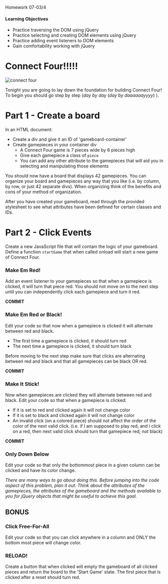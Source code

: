 Homework 07-03/4

#### Learning Objectives
- Practice traversing the DOM using jQuery
- Practice selecting and creating DOM elements using jQuery
- Practice adding event listeners to DOM elements
- Gain comfortability working with jQuery

# Connect Four!!!!!

![connect four](http://www.quickmeme.com/img/ff/ffa7f008604ce5b0faf2da4257d0aeb4c9e55162a4785817454902b6a04b074f.jpg)

Tonight you are going to lay down the foundation for building Connect Four! To begin you should go step by step (_day by day_ (_day by daaaaaayyyy_) ).

# Part 1 - Create a board

In an HTML document:
  - Create a div and give it an ID of 'gameboard-container'
  - Create gamepieces in your container div
    - A Connect Four game is 7 pieces wide by 6 pieces high
    - Give each gamepiece a class of `piece`
    - You can add any other attribute to the gamepieces that will aid you in selecting and manipulating those elements

You should now have a board that displays 42 gamepieces. You can organize your board and gamepieces any way that you like (i.e. by column, by row, or just 42 separate divs). When organizing think of the benefits and cons of your method of organization.

After you have created your gameboard, read through the provided stylesheet to see what attributes have been defined for certain classes and IDs.

# Part 2 - Click Events

Create a new JavaScript file that will contain the logic of your gameboard. Define a function `startGame` that when called onload will start a new game of Connect Four.

### Make Em Red!

Add an event listener to your gamepieces so that when a gamepiece is clicked, it will turn that piece red. You should not move on to the next step until you can independently click each gamepiece and turn it red.

__COMMIT__

### Make Em Red or Black!

Edit your code so that now when a gamepiece is clicked it will alternate between red and black.
  - The first time a gamepiece is clicked, it should turn red
  - The next time a gamepiece is clicked, it should turn black

Before moving to the next step make sure that clicks are alternating between red and black and that all gamepieces can be black OR red.

__COMMIT__









### Make It Stick!

Now when gamepieces are clicked they will alternate between red and black. Edit your code so that when a gamepiece is clicked:
  - If it is set to red and clicked again it will not change color 
  - If it is set to black and clicked again it will not change color
  - An invalid click (on a colored piece) should not affect the order of the color of the next valid click. (i.e. if I am supposed to play red, and i click on a red, then next valid click should turn that gamepiece red, not black)

__COMMIT__











### Only Down Below

Edit your code so that only the bottommost piece in a given column can be clicked and have its color change. 


_There are many ways to go about doing this. Before jumping into the code aspect of this problem, plan it out. Think about the attributes of the gamepieces, the attributes of the gameboard and the methods available to you for jQuery objects that might be useful to achieve this goal._







## BONUS

### Click Free-For-All

Edit your code so that you can click anywhere in a column and ONLY the bottom most piece will change color.

### RELOAD!

Create a button that when clicked will empty the gameboard of all clicked pieces and return the board to the 'Start Game' state. The first piece that is clicked after a reset should turn red.
